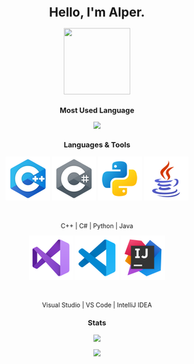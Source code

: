 <h1 align="center"> <b> Hello, I'm Alper. </b> </h1>
<p align="center">
    <a href="https://github.com/AlperAkca79"> <img src="https://user-images.githubusercontent.com/91411319/203580559-1cfe439e-73f4-4a0f-8dba-865d56438225.gif" height="150" width="150"> </a>
</p>
<h3 align="center"><b> Most Used Language</b></h3>
<p align="center"> 
    <img src="https://github-readme-stats.vercel.app/api/top-langs/?username=AlperAkca79&layout=compact&theme=vision-friendly-light"> <br>

<h3 align="center"><b>Languages & Tools</b></h3>
<p align="center">
    <a href="https://isocpp.org/"><img src="res/cpp-logo.png" height="100" width="100"></a>
    <a href="https://learn.microsoft.com/en-us/dotnet/csharp/"><img src="res/csharp-logo.png" height="100" width="100"></a>
    <a href="https://www.python.org/"><img src="res/python-logo.png" height="100" width="100"></a>
    <a href="https://www.java.com/"><img src="res/java-logo.png" height="100" width="100"></a>
</p> <br>

<p align="center"> 
    C++ | C# | Python | Java
</p>

<p align="center">
    <a href="https://visualstudio.microsoft.com/tr/"><img src="res/visual-studio-logo.png" height="100" width="100"></a>
    <a href="https://code.visualstudio.com/"><img src="res/vs-code-logo.png" height="100" width="100"></a>
    <a href="https://www.jetbrains.com/idea/"><img src="res/intellij-idea-logo.png" height="100" width="100"></a>
</p> <br>

<p align="center"> 
    Visual Studio | VS Code | IntelliJ IDEA
</p>

</p>
<h3 align="center"><b>Stats</b></h3>
<p align="center"><img src="https://github-readme-stats.vercel.app/api?username=AlperAkca79&show_icons=true&theme=light"></p>
<p align="center"><img src="https://komarev.com/ghpvc/?username=AlperAkca79&style=for-the-badge"></p>
